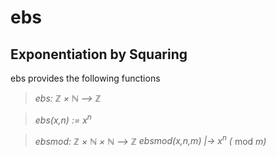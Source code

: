 # ebs
## Exponentiation by Squaring

ebs provides the following functions

>  _ebs: &#x2124; &#xd7; &#x2115; &#x27f6; &#x2124;_

>  _ebs(x,n) := x<sup>n</sup>_

>  _ebsmod: &#x2124; &#xd7; &#x2115; &#xd7; &#x2115; &#x27f6; &#x2124;_
>  _ebsmod(x,n,m) |-> x<sup>n</sup> (_ mod _m)_
